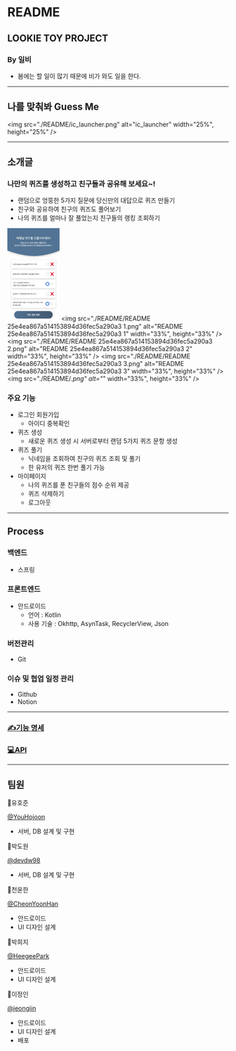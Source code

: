 # README

## LOOKIE TOY PROJECT

### By 일비

- 봄에는 할 일이 많기 때문에 비가 와도 일을 한다.

---

## 나를 맞춰봐 Guess Me

<img src="./README/ic_launcher.png" alt="ic_launcher" width="25%", height="25%" />

---

## 소개글

### 나만의 퀴즈를 생성하고 친구들과 공유해 보세요~!

- 랜덤으로 엉뚱한 5가지 질문에 당신만의 대답으로 퀴즈 만들기
- 친구와 공유하여 친구의 퀴즈도 풀어보기
- 나의 퀴즈를 얼마나 잘 풀었는지 친구들의 랭킹 조회하기

<img src="./README/README 25e4ea867a514153894d36fec5a290a3.png" alt="README 25e4ea867a514153894d36fec5a290a3" style="zoom: 33%;"/>  <img src="./README/README 25e4ea867a514153894d36fec5a290a3 1.png" alt="README 25e4ea867a514153894d36fec5a290a3 1" width="33%", height="33%" /> <img src="./README/README 25e4ea867a514153894d36fec5a290a3 2.png" alt="README 25e4ea867a514153894d36fec5a290a3 2" width="33%", height="33%" /> <img src="./README/README 25e4ea867a514153894d36fec5a290a3 3.png" alt="README 25e4ea867a514153894d36fec5a290a3 3" width="33%", height="33%" /> <img src="./README/_.png" alt="_" width="33%", height="33%" />

### 주요 기능

- 로그인 회원가입
    - 아이디 중복확인
- 퀴즈 생성
    - 새로운 퀴즈 생성 시 서버로부터 랜덤 5가지 퀴즈 문항 생성
- 퀴즈 풀기
    - 닉네임을 조회하여 친구의 퀴즈 조회 및 풀기
    - 한 유저의 퀴즈 한번 풀기 가능
- 마이페이지
    - 나의 퀴즈를 푼 친구들의 점수 순위 제공
    - 퀴즈 삭제하기
    - 로그아웃

---

## Process

### 백엔드

- 스프링

### 프론트엔드

- 안드로이드
    - 언어 : Kotlin
    - 사용 기술 : Okhttp, AsynTask, RecyclerView, Json

### 버전관리

- Git

### 이슈 및 협업 일정 관리

- Github
- Notion

---

### [✍️기능 명세](https://www.notion.so/ca98be73f35545fd8779a531f6614571?v=dca2d9392e254563b645f691c24c9e39)

### [💻API](https://www.notion.so/API-0d7f33c4058a423cb3354c4d2abc9e89)

---

## 팀원

👤유호준

[@YouHojoon](https://github.com/YouHojoon)

- 서버, DB 설계 및 구현

👤박도원

[@devdw98](https://github.com/devdw98)

- 서버, DB 설계 및 구현

👤천윤한

[@CheonYoonHan](https://github.com/CheonYoonHan)

- 안드로이드
- UI 디자인 설계

👤박희지

[@HeegeePark](https://github.com/HeegeePark)

- 안드로이드
- UI 디자인 설계

👤이정인

[@jeongiin](https://github.com/jeongiin)

- 안드로이드
- UI 디자인 설계
- 배포
